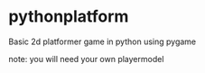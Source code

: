 # pythonplatform

Basic 2d platformer game in python using pygame

note: you will need your own playermodel
